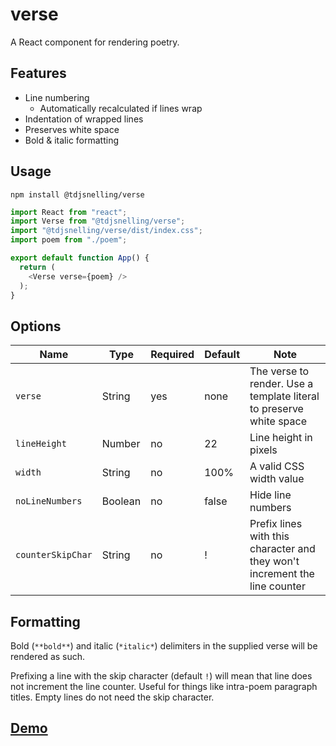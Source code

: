 # verse

A React component for rendering poetry.

## Features

* Line numbering
  * Automatically recalculated if lines wrap
* Indentation of wrapped lines
* Preserves white space
* Bold & italic formatting

## Usage

```
npm install @tdjsnelling/verse
```

```typescript jsx
import React from "react";
import Verse from "@tdjsnelling/verse";
import "@tdjsnelling/verse/dist/index.css";
import poem from "./poem";

export default function App() {
  return (
    <Verse verse={poem} />
  );
}
```

## Options

| Name              | Type    | Required | Default | Note                                                                       |
|-------------------|---------|----------|---------|----------------------------------------------------------------------------|
| `verse`           | String  | yes      | none    | The verse to render. Use a template literal to preserve white space        |
| `lineHeight`      | Number  | no       | 22      | Line height in pixels                                                      |
| `width`           | String  | no       | 100%    | A valid CSS width value                                                    |
| `noLineNumbers`   | Boolean | no       | false   | Hide line numbers                                                          |
| `counterSkipChar` | String  | no       | !       | Prefix lines with this character and they won't increment the line counter |

## Formatting

Bold (`**bold**`) and italic (`*italic*`) delimiters in the supplied verse will be rendered as such.

Prefixing a line with the skip character (default `!`) will mean that line does not increment the line counter. Useful for things like intra-poem paragraph titles. Empty lines do not need the skip character.

## [Demo](https://codesandbox.io/p/sandbox/txmpn5)
